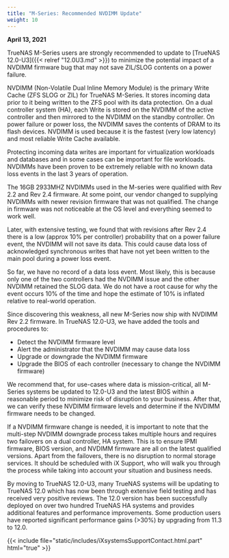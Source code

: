 ```yaml
---
title: "M-Series: Recommended NVDIMM Update"
weight: 10
---
```


**April 13, 2021**

TrueNAS M-Series users are strongly recommended to update to [TrueNAS 12.0-U3]({{< relref "12.0U3.md" >}}) to minimize the potential impact of a NVDIMM firmware bug that may not save ZIL/SLOG contents on a power failure.

NVDIMM (Non-Volatile Dual Inline Memory Module) is the primary Write Cache (ZFS SLOG or ZIL) for TrueNAS M-Series. It stores incoming data prior to it being written to the ZFS pool with its data protection. On a dual controller system (HA), each Write is stored on the NVDIMM of the active controller and then mirrored to the NVDIMM on the standby controller. On power failure or power loss, the NVDIMM saves the contents of DRAM to its flash devices. NVDIMM is used because it is the fastest (very low latency) and most reliable Write Cache available.

Protecting incoming data writes are important for virtualization workloads and databases and in some cases can be important for file workloads. NVDIMMs have been proven to be extremely reliable with no known data loss events in the last 3 years of operation.
 
The 16GB 2933MHZ NVDIMMs used in the M-series were qualified with Rev 2.2 and Rev 2.4 firmware. At some point, our vendor changed to supplying NVDIMMs with newer revision firmware that was not qualified. The change in firmware was not noticeable at the OS level and everything seemed to work well.
 
Later, with extensive testing, we found that with revisions after Rev 2.4 there is a low (approx 10% per controller) probability that on a power failure event, the NVDIMM will not save its data. This could cause data loss of acknowledged synchronous writes that have not yet been written to the main pool during a power loss event.
 
So far, we have no record of a data loss event. Most likely, this is because only one of the two controllers had the NVDIMM issue and the other NVDIMM retained the SLOG data. We do not have a root cause for why the event occurs 10% of the time and hope the estimate of 10% is inflated relative to real-world operation.
 
Since discovering this weakness, all new M-Series now ship with NVDIMM Rev 2.2 firmware. In TrueNAS 12.0-U3, we have added the tools and procedures to:

* Detect the NVDIMM firmware level
* Alert the administrator that the NVDIMM may cause data loss
* Upgrade or downgrade the NVDIMM firmware
* Upgrade the BIOS of each controller (necessary to change the NVDIMM firmware)

We recommend that, for use-cases where data is mission-critical, all M-Series systems be updated to 12.0-U3 and the latest BIOS within a reasonable period to minimize risk of disruption to your business. After that, we can verify these NVDIMM firmware levels and determine if the NVDIMM firmware needs to be changed.
 
If a NVDIMM firmware change is needed, it is important to note that the multi-step NVDIMM downgrade process takes multiple hours and requires two failovers on a dual controller, HA system. This is to ensure IPMI firmware, BIOS version, and NVDIMM firmware are all on the latest qualified versions. Apart from the failovers, there is no disruption to normal storage services. It should be scheduled with iX Support, who will walk you through the process while taking into account your situation and business needs.

By moving to TrueNAS 12.0-U3, many TrueNAS systems will be updating to TrueNAS 12.0 which has now been through extensive field testing and has received very positive reviews. The 12.0 version has been successfully deployed on over two hundred TrueNAS HA systems and provides additional features and performance improvements. Some production users have reported significant performance gains (>30%) by upgrading from 11.3 to 12.0.

{{< include file="static/includes/iXsystemsSupportContact.html.part" html="true" >}}
